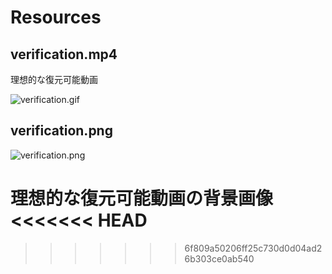 # Resources

## verification.mp4

理想的な復元可能動画

![verification.gif](https://github.com/Tsuku43/zoomg/blob/master/images/verification.gif?raw=true)

## verification.png

![verification.png](https://github.com/Tsuku43/zoomg/blob/master/resources/verification.png?raw=true)

理想的な復元可能動画の背景画像
<<<<<<< HEAD
=======

>>>>>>> 6f809a50206ff25c730d0d04ad26b303ce0ab540
